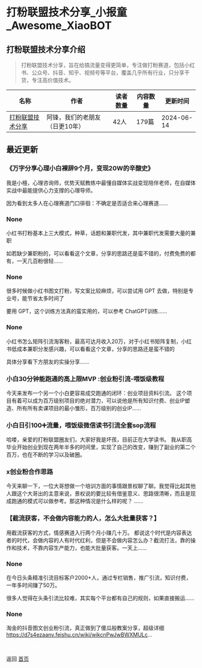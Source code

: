 # 打粉联盟技术分享_小报童_Awesome_XiaoBOT

## 打粉联盟技术分享介绍
> 打粉联盟技术分享，旨在给搞流量变得更简单，专注做打粉赛道，包括小红书、公众号、抖音、知乎、视频号等平台，覆盖几乎所有行业，只分享干货，专注高价值技术。  
  


|名称|作者|读者数量|内容数量|更新时间|
|---|---|---|---|---|
|[打粉联盟技术分享](https://xiaobot.net/p/DF001?refer=0b133df9-27dc-423b-8101-639049001c13)|阿锋，我们的老朋友（日更10年）|42人|179篇|2024-06-14|

## 最近更新
### 《万字分享心理小白裸辞9个月，变现20W的辛酸史》

我是小檀，心理咨询师，优势天赋教练中最懂自媒体实战变现陪伴老师，在自媒体实战中最能提供心力支撑的心理导师。

因为看到太多人在心理赛道门口徘徊：不确定是否适合来心理赛道......

### None

小红书打粉基本上三大模式，种草，话题和兼职代发，其中兼职代发需要大量的兼职

如若缺少兼职粉的，可以看看这个文章，分享的思路还是蛮不错的，付费免费的都有，一天几百粉很轻......

### None

很多时候做小红书图文打粉，写文案比较麻烦，可以尝试用 GPT 去做，特别是专业号，能节省太多时间了

要用 GPT，这个训练方法真的蛮实用的，可以参考 ChatGPT训练......

### None

小红书怎么矩阵引流淘客粉，最高可达月收入20万，对于小红书矩阵复制，小红书低成本兼职分发感兴趣，可以看看这个文章，分享的思路还是蛮不错的

具体分享看下方朋友的实操分享......

### 小白30分钟能跑通的高上限MVP :创业粉引流-喂饭级教程

今天来发布一个另一个小白更容易成交跑通的闭环：创业项目资料引流。
这个项目有着可以成为百万级别项目的绝对潜力，可以说他是所有知识付费、创业IP塑造、所有所有卖课项目的最小雏形，百万级别的创业IP......

### 小白日引100➕流量，喂饭级微信读书引流全套sop流程

哈喽，亲爱的打粉联盟圈友们，大家好我是坏孩，目前正在大学读书。
我从职高毕业开始创业到现在两年半多的时间里，实现了自己的改变，赚到了副业的第二个百万，也在不断的学习以及破圈。

### x创业粉合作思路

今天来聊一下，一位大哥想做一个培训方面的事情跟景权聊了聊。我觉得比起其他人跟这个大哥出的主意来说，景权说的要比较有借鉴意义、思路很清晰，而且是现成跑通的模式可以做参考。那这种情况是什么样的呢？
......

### 【截流获客，不会做内容能力的人，怎么大批量获客？】

用截流获客的方式，情感赛道入行两个月小赚几十万。
都说这个时代是内容表达者的时代，会做内容的人有时代红利，但是不会做内容怎么办？截流打法，靠的操作和技术，不靠内容生产能力，也能大批量获客。一天上......

### None

在今日头条精准引流目标客户2000+人，通过专栏销售，推广引流，知识付费，一年多时间赚了50万。

很多人觉得在头条引流比较难，其实每个平台都有自己的规则，如果直接搬运......

### None

淘金的抖音图文创业粉引流，真正做到了傻瓜般教案分享，超级详细
https://d7s4ezaanv.feishu.cn/wiki/wikcnPwJwBWXMULc...


<a href="https://github.com/Reno9527/awesome-xiaobot" style="color: white; text-decoration: none;">awesome-xiaobot</a>

返回 [首页](../README.md)
